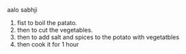 aalo sabhji
1. fist to boil the patato.
2. then to cut the vegetables.
3. then to add salt and spices to the potato with vegetatbles
4. then cook it for 1 hour 

